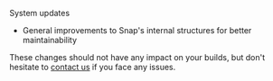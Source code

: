 System updates

* General improvements to Snap's internal structures for better maintainability

These changes should not have any impact on your builds, but don't hesitate to [contact us](https://snap-ci.com/contact-us) if you face any issues.
